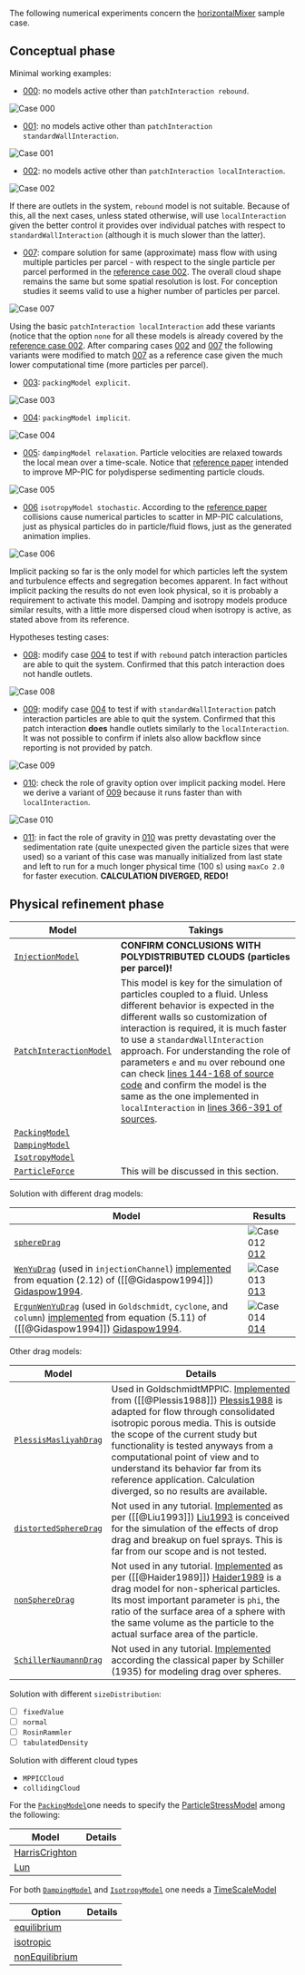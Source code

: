 The following numerical experiments concern the [horizontalMixer](https://github.com/wallytutor/OpenFOAM/tree/main/run/incompressibleDenseParticleFluid/horizontalMixer/) sample case.

## Conceptual phase

Minimal working examples:

- [000](https://github.com/wallytutor/OpenFOAM/tree/main/run/incompressibleDenseParticleFluid/horizontalMixer/000): no models active other than `patchInteraction rebound`.

![Case 000](https://github.com/wallytutor/OpenFOAM/blob/main/run/incompressibleDenseParticleFluid/horizontalMixer/animation-000.gif?raw=true)
	
- [001](https://github.com/wallytutor/OpenFOAM/tree/main/run/incompressibleDenseParticleFluid/horizontalMixer/001): no models active other than `patchInteraction standardWallInteraction`.

![Case 001](https://github.com/wallytutor/OpenFOAM/blob/main/run/incompressibleDenseParticleFluid/horizontalMixer/animation-001.gif?raw=true)

- [002](https://github.com/wallytutor/OpenFOAM/tree/main/run/incompressibleDenseParticleFluid/horizontalMixer/002): no models active other than `patchInteraction localInteraction`.

![Case 002](https://github.com/wallytutor/OpenFOAM/blob/main/run/incompressibleDenseParticleFluid/horizontalMixer/animation-002.gif?raw=true)

If there are outlets in the system, `rebound` model is not suitable. Because of this, all the next cases, unless stated otherwise, will use `localInteraction` given the better control it provides over individual patches with respect to `standardWallInteraction` (although it is much slower than the latter).

- [007](https://github.com/wallytutor/OpenFOAM/tree/main/run/incompressibleDenseParticleFluid/horizontalMixer/007): compare solution for same (approximate) mass flow with using multiple particles per parcel -  with respect to the single particle per parcel performed in the [reference case 002](https://github.com/wallytutor/OpenFOAM/tree/main/run/incompressibleDenseParticleFluid/horizontalMixer/002). The overall cloud shape remains the same but some spatial resolution is lost. For conception studies it seems valid to use a higher number of particles per parcel.

![Case 007](https://github.com/wallytutor/OpenFOAM/blob/main/run/incompressibleDenseParticleFluid/horizontalMixer/animation-007.gif?raw=true)

Using the basic `patchInteraction localInteraction` add these variants (notice that the option `none` for all these models is already covered by the [reference case 002](https://github.com/wallytutor/OpenFOAM/tree/main/run/incompressibleDenseParticleFluid/horizontalMixer/002). After comparing cases [002](https://github.com/wallytutor/OpenFOAM/tree/main/run/incompressibleDenseParticleFluid/horizontalMixer/002) and [007](https://github.com/wallytutor/OpenFOAM/tree/main/run/incompressibleDenseParticleFluid/horizontalMixer/007) the following variants were modified to match [007](https://github.com/wallytutor/OpenFOAM/tree/main/run/incompressibleDenseParticleFluid/horizontalMixer/007) as a reference case given the much lower computational time (more particles per parcel).

- [003](https://github.com/wallytutor/OpenFOAM/tree/main/run/incompressibleDenseParticleFluid/horizontalMixer/003): `packingModel explicit`.

![Case 003](https://github.com/wallytutor/OpenFOAM/blob/main/run/incompressibleDenseParticleFluid/horizontalMixer/animation-003.gif?raw=true)

- [004](https://github.com/wallytutor/OpenFOAM/tree/main/run/incompressibleDenseParticleFluid/horizontalMixer/004): `packingModel implicit`.

![Case 004](https://github.com/wallytutor/OpenFOAM/blob/main/run/incompressibleDenseParticleFluid/horizontalMixer/animation-004.gif?raw=true)

- [005](https://github.com/wallytutor/OpenFOAM/tree/main/run/incompressibleDenseParticleFluid/horizontalMixer/005): `dampingModel relaxation`. Particle velocities are relaxed towards the local mean over a time-scale. Notice that [reference paper](https://doi.org/10.1016/j.ces.2010.08.032 ) intended to improve MP-PIC for polydisperse sedimenting particle clouds.

![Case 005](https://github.com/wallytutor/OpenFOAM/blob/main/run/incompressibleDenseParticleFluid/horizontalMixer/animation-005.gif?raw=true)

- [006](https://github.com/wallytutor/OpenFOAM/tree/main/run/incompressibleDenseParticleFluid/horizontalMixer/006) `isotropyModel stochastic`. According to the [reference paper](https://doi.org/10.1016/j.ces.2012.05.047) collisions cause numerical particles to scatter in MP-PIC calculations, just as physical particles do in particle/fluid flows, just as the generated animation implies.

![Case 006](https://github.com/wallytutor/OpenFOAM/blob/main/run/incompressibleDenseParticleFluid/horizontalMixer/animation-006.gif?raw=true)

Implicit packing so far is the only model for which particles left the system and turbulence effects and segregation becomes apparent. In fact without implicit packing the results do not even look physical, so it is probably a requirement to activate this model. Damping and isotropy models produce similar results, with a little more dispersed cloud when isotropy is active, as stated above from its reference.
	
Hypotheses testing cases:

- [008](https://github.com/wallytutor/OpenFOAM/tree/main/run/incompressibleDenseParticleFluid/horizontalMixer/008): modify case [004](https://github.com/wallytutor/OpenFOAM/tree/main/run/incompressibleDenseParticleFluid/horizontalMixer/004) to test if with `rebound` patch interaction particles are able to quit the system. Confirmed that this patch interaction does not handle outlets.

![Case 008](https://github.com/wallytutor/OpenFOAM/blob/main/run/incompressibleDenseParticleFluid/horizontalMixer/animation-008.gif?raw=true)

- [009](https://github.com/wallytutor/OpenFOAM/tree/main/run/incompressibleDenseParticleFluid/horizontalMixer/009): modify case [004](https://github.com/wallytutor/OpenFOAM/tree/main/run/incompressibleDenseParticleFluid/horizontalMixer/004) to test if with `standardWallInteraction` patch interaction particles are able to quit the system. Confirmed that this patch interaction **does** handle outlets similarly to the `localInteraction`. It was not possible to confirm if inlets also allow backflow since reporting is not provided by patch.

![Case 009](https://github.com/wallytutor/OpenFOAM/blob/main/run/incompressibleDenseParticleFluid/horizontalMixer/animation-009.gif?raw=true)

- [010](https://github.com/wallytutor/OpenFOAM/tree/main/run/incompressibleDenseParticleFluid/horizontalMixer/010): check the role of gravity option over implicit packing model. Here we derive a variant of [009](https://github.com/wallytutor/OpenFOAM/tree/main/run/incompressibleDenseParticleFluid/horizontalMixer/009) because it runs faster than with `localInteraction`. 

![Case 010](https://github.com/wallytutor/OpenFOAM/blob/main/run/incompressibleDenseParticleFluid/horizontalMixer/animation-010.gif?raw=true)

- [011](https://github.com/wallytutor/OpenFOAM/tree/main/run/incompressibleDenseParticleFluid/horizontalMixer/011): in fact the role of gravity in [010](https://github.com/wallytutor/OpenFOAM/tree/main/run/incompressibleDenseParticleFluid/horizontalMixer/010) was pretty devastating over the sedimentation rate (quite unexpected given the particle sizes that were used) so a variant  of this case was manually initialized from last state and left to run for a much longer physical time (100 s) using `maxCo 2.0` for faster execution. **CALCULATION DIVERGED, REDO!**

## Physical refinement phase

| Model | Takings |
| ---- | ---- |
| [`InjectionModel`](https://cpp.openfoam.org/v11/classFoam_1_1InjectionModel.html) | **CONFIRM CONCLUSIONS WITH POLYDISTRIBUTED CLOUDS (particles per parcel)!** |
| [`PatchInteractionModel`](https://cpp.openfoam.org/v11/classFoam_1_1PatchInteractionModel.html) | This model is key for the simulation of particles coupled to a fluid. Unless different behavior is expected in the different walls so customization of interaction is required, it is much faster to use a `standardWallInteraction` approach. For understanding the role of parameters `e` and `mu` over rebound one can check [lines 144-168 of source code](https://cpp.openfoam.org/v11/StandardWallInteraction_8C_source.html) and confirm the model is the same as the one implemented in `localInteraction` in [lines 366-391 of sources](https://cpp.openfoam.org/v11/LocalInteraction_8C_source.html). |
| [`PackingModel`](https://cpp.openfoam.org/v11/classFoam_1_1PackingModel.html) |  |
| [`DampingModel`](https://cpp.openfoam.org/v11/classFoam_1_1DampingModel.html) |  |
| [`IsotropyModel`](https://cpp.openfoam.org/v11/classFoam_1_1IsotropyModel.html) |  |
| [`ParticleForce`](https://cpp.openfoam.org/v11/classFoam_1_1ParticleForce.html) | This will be discussed in this section. |

Solution with different drag models:

| Model                                                                                                                                                                                                                                                                                     | Results                                                                                                                                                                                                                                                        |
| ----------------------------------------------------------------------------------------------------------------------------------------------------------------------------------------------------------------------------------------------------------------------------------------- | -------------------------------------------------------------------------------------------------------------------------------------------------------------------------------------------------------------------------------------------------------------- |
| [`sphereDrag`](https://cpp.openfoam.org/v11/classFoam_1_1SphereDragForce.html)                                                                                                                                                                                                            | ![Case 012](https://github.com/wallytutor/OpenFOAM/blob/main/run/incompressibleDenseParticleFluid/horizontalMixer/animation-012.gif?raw=true) [012](https://github.com/wallytutor/OpenFOAM/tree/main/run/incompressibleDenseParticleFluid/horizontalMixer/012) |
| [`WenYuDrag`](https://cpp.openfoam.org/v11/classFoam_1_1WenYuDragForce.html) (used in `injectionChannel`) [implemented](https://cpp.openfoam.org/v11/WenYuDragForce_8C_source.html) from equation (2.12) of  ([[@Gidaspow1994]]) [Gidaspow1994](@cite).                                   | ![Case 013](https://github.com/wallytutor/OpenFOAM/blob/main/run/incompressibleDenseParticleFluid/horizontalMixer/animation-013.gif?raw=true) [013](https://github.com/wallytutor/OpenFOAM/tree/main/run/incompressibleDenseParticleFluid/horizontalMixer/013) |
| [`ErgunWenYuDrag`](https://cpp.openfoam.org/v11/classFoam_1_1ErgunWenYuDragForce.html) (used in `Goldschmidt`, `cyclone`, and `column`) [implemented](https://cpp.openfoam.org/v11/ErgunWenYuDragForce_8C_source.html) from equation (5.11) of ([[@Gidaspow1994]]) [Gidaspow1994](@cite). | ![Case 014](https://github.com/wallytutor/OpenFOAM/blob/main/run/incompressibleDenseParticleFluid/horizontalMixer/animation-014.gif?raw=true) [014](https://github.com/wallytutor/OpenFOAM/tree/main/run/incompressibleDenseParticleFluid/horizontalMixer/014) |

Other drag models:

| Model                                                                                            | Details                                                                                                                                                                                                                                                                                                                                                                                                                                                                 |
| ------------------------------------------------------------------------------------------------ | ----------------------------------------------------------------------------------------------------------------------------------------------------------------------------------------------------------------------------------------------------------------------------------------------------------------------------------------------------------------------------------------------------------------------------------------------------------------------- |
| [`PlessisMasliyahDrag`](https://cpp.openfoam.org/v11/classFoam_1_1PlessisMasliyahDragForce.html) | Used in GoldschmidtMPPIC. [Implemented](https://cpp.openfoam.org/v11/PlessisMasliyahDragForce_8C_source.html) from ([[@Plessis1988]]) [Plessis1988](@cite) is adapted for flow through consolidated isotropic porous media. This is outside the scope of the current study but functionality is tested anyways from a computational point of view and to understand its behavior far from its reference application. Calculation diverged, so no results are available. |
| [`distortedSphereDrag`](https://cpp.openfoam.org/v11/classFoam_1_1DistortedSphereDragForce.html) | Not used in any tutorial. [Implemented](https://cpp.openfoam.org/v11/DistortedSphereDragForce_8C_source.html) as per ([[@Liu1993]]) [Liu1993](@cite) is conceived for the simulation of the effects of drop drag and breakup on fuel sprays. This is far from our scope and is not tested.                                                                                                                                                                              |
| [`nonSphereDrag`](https://cpp.openfoam.org/v11/classFoam_1_1NonSphereDragForce.html)             | Not used in any tutorial. [Implemented](https://cpp.openfoam.org/v11/NonSphereDragForce_8C_source.html) as per ([[@Haider1989]]) [Haider1989](@cite) is a drag model for non-spherical particles. Its most important parameter is `phi`, the ratio of the surface area of a sphere with the same volume as the particle to the actual surface area of the particle.                                                                                                     |
| [`SchillerNaumannDrag`](https://cpp.openfoam.org/v11/classFoam_1_1SchillerNaumannDragForce.html) | Not used in any tutorial. [Implemented](https://cpp.openfoam.org/v11/SchillerNaumannDragForce_8C_source.html) according the classical paper by Schiller (1935) for modeling drag over spheres.                                                                                                                                                                                                                                                                          |

Solution with different `sizeDistribution`:

- [ ] `fixedValue`
- [ ] `normal`
- [ ] `RosinRammler`
- [ ] `tabulatedDensity`
	
Solution with different cloud types

- `MPPICCloud`
- `collidingCloud`

For the [`PackingModel`](https://cpp.openfoam.org/v11/classFoam_1_1PackingModel.html)one needs to specify the [ParticleStressModel](https://cpp.openfoam.org/v11/classFoam_1_1ParticleStressModel.html) among the following:

| Model | Details |
| ---- | ---- |
| [HarrisCrighton](https://cpp.openfoam.org/v11/classFoam_1_1ParticleStressModels_1_1HarrisCrighton.html#details) |  |
| [Lun](https://cpp.openfoam.org/v11/classFoam_1_1ParticleStressModels_1_1Lun.html#details) |  |

For both  [`DampingModel`](https://cpp.openfoam.org/v11/classFoam_1_1DampingModel.html) and [`IsotropyModel`](https://cpp.openfoam.org/v11/classFoam_1_1IsotropyModel.html) one needs a [TimeScaleModel](https://cpp.openfoam.org/v11/classFoam_1_1TimeScaleModel.html)

| Option | Details |
| ---- | ---- |
| [equilibrium](https://cpp.openfoam.org/v11/classFoam_1_1TimeScaleModels_1_1equilibrium.html) |  |
|  [isotropic](https://cpp.openfoam.org/v11/classFoam_1_1TimeScaleModels_1_1isotropic.html) |  |
| [nonEquilibrium](https://cpp.openfoam.org/v11/classFoam_1_1TimeScaleModels_1_1nonEquilibrium.html) |  |
